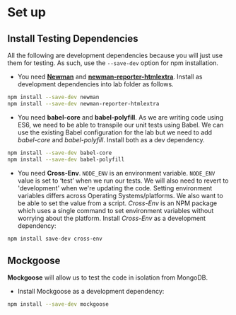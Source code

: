 # Set up


## Install Testing Dependencies

All the following are development dependencies because you will just use them for testing. As such, use the ``--save-dev`` option for npm installation.

+ You need **[Newman](https://www.npmjs.com/package/newman)** and [**newman-reporter-htmlextra**](https://www.npmjs.com/package/newman-reporter-htmlextra). Install as development dependencies into lab folder as follows.

```bash
npm install --save-dev newman
npm install --save-dev newman-reporter-htmlextra

```

+ You need **babel-core** and **babel-polyfill**. As we are writing code using ES6, we need to be able to transpile our unit tests using Babel. We can use the existing Babel configuration  for the lab but we need to add *babel-core* and *babel-polyfill*. Install both as a dev dependency.

```bash
npm install --save-dev babel-core
npm install --save-dev babel-polyfill
```

+ You need **Cross-Env**. ``NODE_ENV`` is an environment variable. ``NODE_ENV`` value is set to ‘test’ when we run our tests. We will also need to revert to 'development' when we're updating the code. Setting environment variables differs across Operating Systems/platforms. We also want to be able to set the value from a script. *Cross-Env* is an NPM package which uses a single command to set environment variables without worrying about the platform. Install *Cross-Env* as a development dependency:

```bash
npm install save-dev cross-env
```

## Mockgoose

**Mockgoose** will allow us to test the code in isolation from MongoDB.

+ Install Mockgoose as a development dependency:

```bash
npm install --save-dev mockgoose
```
